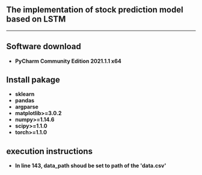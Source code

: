 ## The implementation of stock prediction model based on LSTM

___


## Software download

+ **PyCharm Community Edition 2021.1.1 x64**  

## Install pakage
+ **sklearn**
+ **pandas**
+ **argparse**
+ **matplotlib>=3.0.2**
+ **numpy>=1.14.6**
+ **scipy>=1.1.0**
+ **torch>=1.1.0**

## execution instructions
+ **In line 143, data_path shoud be set to path of the 'data.csv'**
